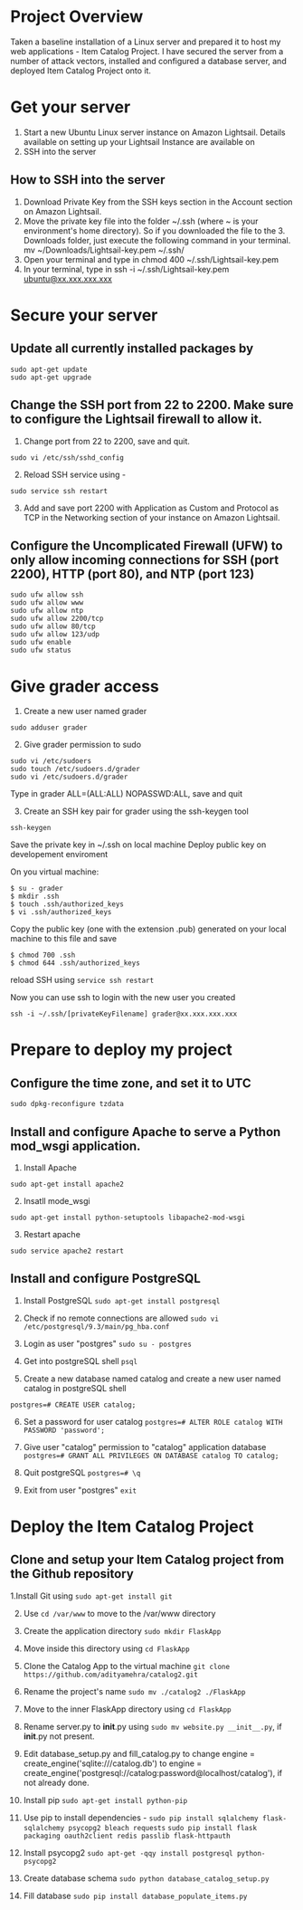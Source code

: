 # Project Overview

Taken a baseline installation of a Linux server and prepared it to host my web applications - Item Catalog Project. I have secured the server from a number of attack vectors, installed and configured a database server, and deployed Item Catalog Project onto it.

# Get your server
1. Start a new Ubuntu Linux server instance on Amazon Lightsail. Details available on setting up your Lightsail Instance are available on
2. SSH into the server 
## How to SSH into the server
1. Download Private Key from the SSH keys section in the Account section on Amazon Lightsail.
2. Move the private key file into the folder ~/.ssh (where ~ is your environment's home directory). So if you downloaded the file to the 3. Downloads folder, just execute the following command in your terminal. mv ~/Downloads/Lightsail-key.pem ~/.ssh/
4. Open your terminal and type in chmod 400 ~/.ssh/Lightsail-key.pem
5. In your terminal, type in ssh -i ~/.ssh/Lightsail-key.pem ubuntu@xx.xxx.xxx.xxx

# Secure your server
## Update all currently installed packages by 
```linux
sudo apt-get update
sudo apt-get upgrade
```
## Change the SSH port from 22 to 2200. Make sure to configure the Lightsail firewall to allow it.
1. Change port from 22 to 2200, save and quit.
```linux
sudo vi /etc/ssh/sshd_config
```
2. Reload SSH service using - 
```linux
sudo service ssh restart
```
3. Add and save port 2200 with Application as Custom and Protocol as TCP in the Networking section of your instance on Amazon Lightsail.

## Configure the Uncomplicated Firewall (UFW) to only allow incoming connections for SSH (port 2200), HTTP (port 80), and NTP (port 123)
```linux
sudo ufw allow ssh
sudo ufw allow www
sudo ufw allow ntp
sudo ufw allow 2200/tcp
sudo ufw allow 80/tcp
sudo ufw allow 123/udp
sudo ufw enable 
sudo ufw status
```
# Give grader access
1. Create a new user named grader
```linux
sudo adduser grader
```
2. Give grader permission to sudo
```linux
sudo vi /etc/sudoers
sudo touch /etc/sudoers.d/grader
sudo vi /etc/sudoers.d/grader 
```
Type in grader ALL=(ALL:ALL) NOPASSWD:ALL, save and quit

3. Create an SSH key pair for grader using the ssh-keygen tool
```linux
ssh-keygen
```
Save the private key in ~/.ssh on local machine
Deploy public key on developement enviroment

On you virtual machine:
```linux
$ su - grader
$ mkdir .ssh
$ touch .ssh/authorized_keys
$ vi .ssh/authorized_keys
```
Copy the public key (one with the extension .pub) generated on your local machine to this file and save

```
$ chmod 700 .ssh
$ chmod 644 .ssh/authorized_keys
```
reload SSH using 
```service ssh restart```

Now you can use ssh to login with the new user you created

```ssh -i ~/.ssh/[privateKeyFilename] grader@xx.xxx.xxx.xxx```

# Prepare to deploy my project
## Configure the time zone, and set it to UTC
```
sudo dpkg-reconfigure tzdata
```
## Install and configure Apache to serve a Python mod_wsgi application.

1. Install Apache
```
sudo apt-get install apache2
```
2. Insatll mode_wsgi
```
sudo apt-get install python-setuptools libapache2-mod-wsgi
```
3. Restart apache
```
sudo service apache2 restart
```
## Install and configure PostgreSQL
1. Install PostgreSQL 
```sudo apt-get install postgresql```

2. Check if no remote connections are allowed 
```sudo vi /etc/postgresql/9.3/main/pg_hba.conf```

3. Login as user "postgres" 
```sudo su - postgres```

4. Get into postgreSQL shell 
```psql```

5. Create a new database named catalog and create a new user named catalog in postgreSQL shell
```postgres=# CREATE DATABASE catalog;
postgres=# CREATE USER catalog;
```
6. Set a password for user catalog
```postgres=# ALTER ROLE catalog WITH PASSWORD 'password';```

7. Give user "catalog" permission to "catalog" application database
```postgres=# GRANT ALL PRIVILEGES ON DATABASE catalog TO catalog;```

8. Quit postgreSQL 
```postgres=# \q```

9. Exit from user "postgres" 
```exit```

# Deploy the Item Catalog Project
## Clone and setup your Item Catalog project from the Github repository
1.Install Git using ```sudo apt-get install git``` 

2. Use ```cd /var/www``` to move to the /var/www directory

3. Create the application directory ```sudo mkdir FlaskApp```

4. Move inside this directory using ```cd FlaskApp```

5. Clone the Catalog App to the virtual machine ```git clone https://github.com/adityamehra/catalog2.git```

6. Rename the project's name ```sudo mv ./catalog2 ./FlaskApp```

7. Move to the inner FlaskApp directory using ```cd FlaskApp```

8. Rename server.py to __init__.py using ```sudo mv website.py __init__.py```, if __init__.py not present.

9. Edit database_setup.py and fill_catalog.py to change engine = create_engine('sqlite:///catalog.db') to engine = create_engine('postgresql://catalog:password@localhost/catalog'), if not already done.

10. Install pip ```sudo apt-get install python-pip```

11. Use pip to install dependencies -
```sudo pip install sqlalchemy flask-sqlalchemy psycopg2 bleach requests```
```sudo pip install flask packaging oauth2client redis passlib flask-httpauth```

12. Install psycopg2 ```sudo apt-get -qqy install postgresql python-psycopg2```

13. Create database schema ```sudo python database_catalog_setup.py```

14. Fill database ```sudo pip install database_populate_items.py```
